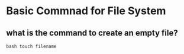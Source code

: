 # Basic Commnad for File System

## what is the command to create an empty file?
  ```bash touch filename```
